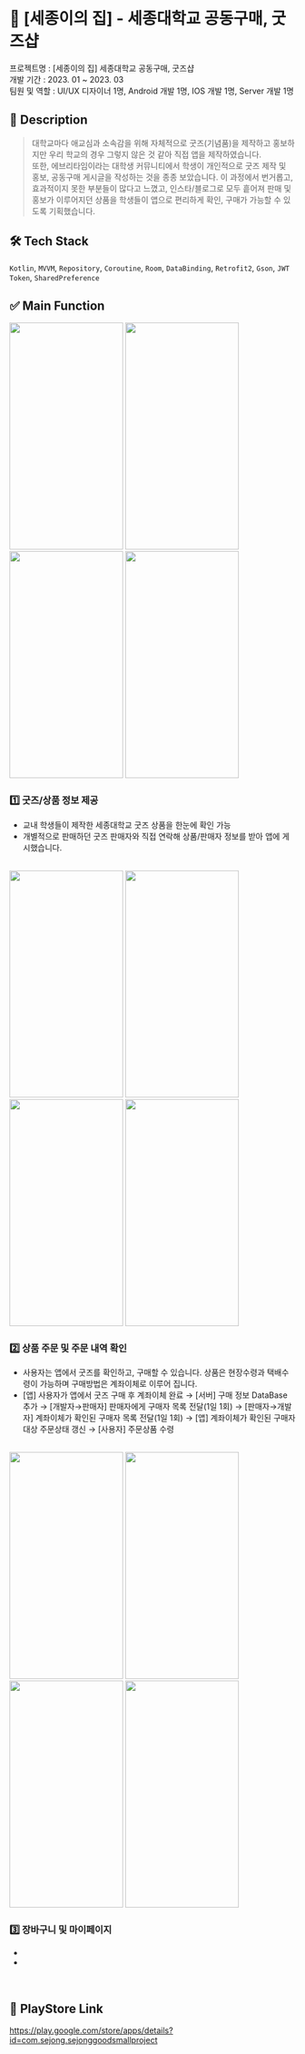 # 🎁 [세종이의 집] - 세종대학교 공동구매, 굿즈샵

프로젝트명 : [세종이의 집] 세종대학교 공동구매, 굿즈샵   
개발 기간 : 2023. 01 ~ 2023. 03   
팀원 및 역할 : UI/UX 디자이너 1명, Android 개발 1명, IOS 개발 1명,  Server 개발 1명

## 📝 Description
> 대학교마다 애교심과 소속감을 위해 자체적으로 굿즈(기념품)을 제작하고 홍보하지만 우리 학교의 경우 그렇지 않은 것 같아 직접 앱을 제작하였습니다.   
또한, 에브리타임이라는 대학생 커뮤니티에서 학생이 개인적으로 굿즈 제작 및 홍보, 공동구매 게시글을 작성하는 것을 종종 보았습니다. 이 과정에서 번거롭고, 효과적이지 못한 부분들이 많다고 느꼈고, 인스타/블로그로 모두 흩어져 판매 및 홍보가 이루어지던 상품을 학생들이 앱으로 편리하게 확인, 구매가 가능할 수 있도록 기획했습니다.

## 🛠️ Tech Stack
```Kotlin```, ```MVVM```, ```Repository```, ```Coroutine```, ```Room```, ```DataBinding```, ```Retrofit2```, ```Gson```, ```JWT Token```, ```SharedPreference```

## ✅ Main Function
<div>
  <img src="https://user-images.githubusercontent.com/98886487/230816770-08542932-a62a-449c-a9b3-117d8897b81b.png" width="200" height="400" />
  <img src="https://user-images.githubusercontent.com/98886487/230827102-14feb11b-7eec-423a-a337-b80db6a07660.png" width="200" height="400" />
  <img src="https://user-images.githubusercontent.com/98886487/230818265-96dec8b1-6d91-4124-8a8c-3302c3058565.png" width="200" height="400" />
  <img src="https://user-images.githubusercontent.com/98886487/230827249-6eeca30d-34b0-4c99-a458-516cd7b5a5f9.png" width="200" height="400" />
</div>

### 1️⃣ 굿즈/상품 정보 제공   
* 교내 학생들이 제작한 세종대학교 굿즈 상품을 한눈에 확인 가능
* 개별적으로 판매하던 굿즈 판매자와 직접 연락해 상품/판매자 정보를 받아 앱에 게시했습니다.
<br>

<div>
  <img src="https://user-images.githubusercontent.com/98886487/230829867-2ac7505d-c4af-45b6-8bfc-f2a8f1ebf69b.png" width="200" height="400" /> 
  <img src="https://user-images.githubusercontent.com/98886487/230830489-761f1f6a-ced3-42d9-81bf-759fabccd00f.png" width="200" height="400" /> 
  <img src="https://user-images.githubusercontent.com/98886487/230830340-f71b5eb3-bdf2-4c1c-b9de-13446bdd2e97.png" width="200" height="400" /> 
  <img src="https://user-images.githubusercontent.com/98886487/230830351-d9aca093-4d30-41df-b257-ed86327f6144.png" width="200" height="400" /> 
</div>   

### 2️⃣ 상품 주문 및 주문 내역 확인
* 사용자는 앱에서 굿즈를 확인하고, 구매할 수 있습니다. 상품은 현장수령과 택배수령이 가능하며 구매방법은 계좌이체로 이루어 집니다.
* [앱] 사용자가 앱에서 굿즈 구매 후 계좌이체 완료 → [서버] 구매 정보 DataBase 추가 → [개발자→판매자] 판매자에게 구매자 목록 전달(1일 1회) → [판매자→개발자] 계좌이체가 확인된 구매자 목록 전달(1일 1회) → [앱] 계좌이체가 확인된 구매자 대상 주문상태 갱신 → [사용자] 주문상품 수령
<br>

<div> 
  <img src="https://user-images.githubusercontent.com/98886487/230840519-10da98f1-aa11-4214-b5be-845e4b3f6645.png" width="200" height="400" /> 
  <img src="https://user-images.githubusercontent.com/98886487/230840737-49713ea4-a673-4b84-8986-3e27fe273b6e.png" width="200" height="400" /> 
  <img src="https://user-images.githubusercontent.com/98886487/230840803-a6f05ac4-e115-4176-a8eb-f1311d9f7c61.png" width="200" height="400" /> 
  <img src="" width="200" height="400" /> 
</div>

### 3️⃣ 장바구니 및 마이페이지
* 
* 
<br>


## 🔗 PlayStore Link
https://play.google.com/store/apps/details?id=com.sejong.sejonggoodsmallproject
